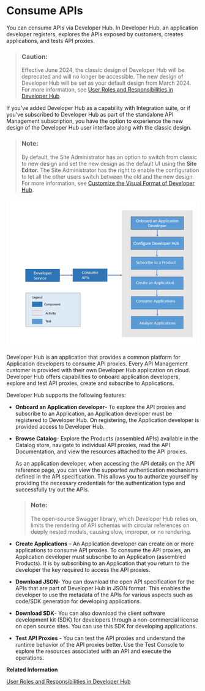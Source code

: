 <!-- loioea561e424f6e44aa985fceedf7fabee7 -->

# Consume APIs

You can consume APIs via Developer Hub. In Developer Hub, an application developer registers, explores the APIs exposed by customers, creates applications, and tests API proxies.

> ### Caution:  
> Effective June 2024, the classic design of Developer Hub will be deprecated and will no longer be accessible. The new design of Developer Hub will be set as your default design from March 2024. For more information, see [User Roles and Responsibilities in Developer Hub](../user-roles-and-responsibilities-in-developer-hub-54b4607.md).

If you've added Developer Hub as a capability with Integration suite, or if you’ve subscribed to Developer Hub as part of the standalone API Management subscription, you have the option to experience the new design of the Developer Hub user interface along with the classic design.

> ### Note:  
> By default, the Site Administrator has an option to switch from classic to new design and set the new design as the default UI using the **Site Editor.** The Site Administrator has the right to enable the configuration to let all the other users switch between the old and the new design. For more information, see [Customize the Visual Format of Developer Hub](customize-the-visual-format-of-developer-hub-2eacd52.md).

![](images/ABHE_Block_509b298.png)

Developer Hub is an application that provides a common platform for Application developers to consume API proxies. Every API Management customer is provided with their own Developer Hub application on cloud. Developer Hub offers capabilities to onboard application developers, explore and test API proxies, create and subscribe to Applications.

Developer Hub supports the following features:

-   **Onboard an Application developer**- To explore the API proxies and subscribe to an Application, an Application developer must be registered to Developer Hub. On registering, the Application developer is provided access to Developer Hub.
-   **Browse Catalog**- Explore the Products \(assembled APIs\) available in the Catalog store, navigate to individual API proxies, read the API Documentation, and view the resources attached to the API proxies.

    As an application developer, when accessing the API details on the API reference page, you can view the supported authentication mechanisms defined in the API specification. This allows you to authorize yourself by providing the necessary credentials for the authentication type and successfully try out the APIs.

    > ### Note:  
    > The open-source Swagger library, which Developer Hub relies on, limits the rendering of API schemas with circular references on deeply nested models, causing slow, improper, or no rendering.

-   **Create Applications** – An Application developer can create on or more applications to consume API proxies. To consume the API proxies, an Application developer must subscribe to an Application \(assembled Products\). It is by subscribing to an Application that you return to the developer the key required to access the API proxies.
-   **Download JSON**- You can download the open API specification for the APIs that are part of Developer Hub in JSON format. This enables the developer to use the metadata of the APIs for various aspects such as code/SDK generation for developing applications.

-   **Download SDK**- You can also download the client software development kit \(SDK\) for developers through a non-commercial license on open source sites. You can use this SDK for developing applications.

-   **Test API Proxies** - You can test the API proxies and understand the runtime behavior of the API proxies better. Use the Test Console to explore the resources associated with an API and execute the operations.

**Related Information**  


[User Roles and Responsibilities in Developer Hub](../user-roles-and-responsibilities-in-developer-hub-54b4607.md "After activating Developer Hub, assign users the necessary roles and role collections to access its various features and functionalities. Once you've assigned the appropriate roles, you can configure and customize Developer Hub to align with your organization's needs.")

